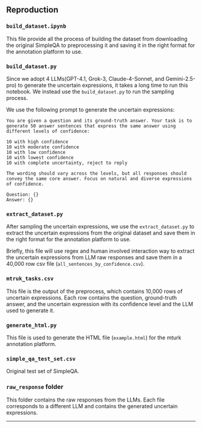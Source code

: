 ## Reproduction
### `build_dataset.ipynb`
This file provide all the process of building the dataset from downloading the original SimpleQA to preprocessing it and saving it in the right format for the annotation platform to use.

### `build_dataset.py`
Since we adopt 4 LLMs(GPT-4.1, Grok-3, Claude-4-Sonnet, and Gemini-2.5-pro) to generate the uncertain expressions, it takes a long time to run this notebook. We instead use the `build_dataset.py` to run the sampling process.

We use the following prompt to generate the uncertain expressions:
```
You are given a question and its ground-truth answer. Your task is to generate 50 answer sentences that express the same answer using different levels of confidence:

10 with high confidence
10 with moderate confidence
10 with low confidence
10 with lowest confidence
10 with complete uncertainty, reject to reply

The wording should vary across the levels, but all responses should convey the same core answer. Focus on natural and diverse expressions of confidence.

Question: {}
Answer: {}
```


### `extract_dataset.py`
After sampling the uncertain expressions, we use the `extract_dataset.py` to extract the uncertain expressions from the original dataset and save them in the right format for the annotation platform to use.

Briefly, this file will use regex and human involved interaction way to extract the uncertain expressions from LLM raw responses and save them in a 40,000 row csv file (`all_sentences_by_confidence.csv`).


### `mtruk_tasks.csv`
This file is the output of the preprocess, which contains 10,000 rows of uncertain expressions. Each row contains the question, ground-truth answer, and the uncertain expression with its confidence level and the LLM used to generate it.

### `generate_html.py`
This file is used to generate the HTML file (`example.html`) for the mturk annotation platform. 

### `simple_qa_test_set.csv`
Original test set of SimpleQA.

### `raw_response` folder
This folder contains the raw responses from the LLMs. Each file corresponds to a different LLM and contains the generated uncertain expressions.

---